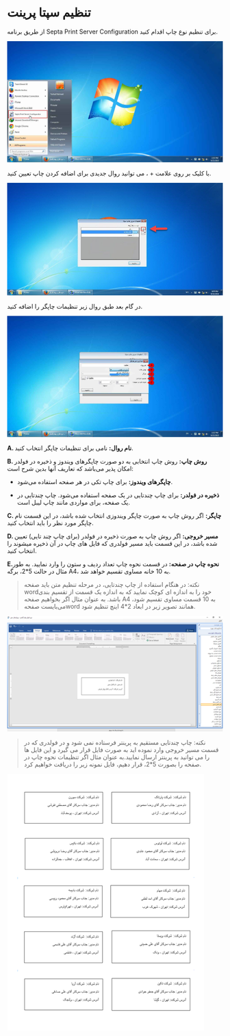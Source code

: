 # تنظیم سپتا پرینت

از طریق برنامه Septa Print Server Configuration برای تنظیم نوع چاپ اقدام کنید.

![](printer3.jpg)

با کلیک بر روی علامت + ، می توانید روال جدیدی برای اضافه کردن چاپ تعیین کنید.

![](addPRINT.jpg)

در گام بعد طبق روال زیر تنظیمات چاپگر را اضافه کنید.

![](tanzimSeptaprint.jpg)

**A. نام روال:** نامی برای تنظیمات چاپگر انتخاب کنید.

**B. روش چاپ:** روش چاپ انتخابی به دو صورت چاپگرهای ویندوز و ذخیره در فولدر امکان پذیر می‌باشد که تعاریف آنها بدین شرح است:

- **چاپگرهای ویندوز:** برای چاپ تکی در هر صفحه استفاده می‌شود.

- **ذخیره در فولدر:** برای چاپ چندتایی در یک صفحه استفاده می‌شود. چاپ چندتایی در یک صفحه، برای مواردی مانند چاپ لیبل است.


**C. چاپگر:** اگر روش چاپ به صورت چاپگر ویندوزی انتخاب شده باشد، در این قسمت نام چاپگر مورد نظر را باید انتخاب کنید. 

**D. مسیر خروجی:** اگر روش چاپ به صورت ذخیره در فولدر (برای چاپ چند تایی) تعیین شده باشد، در این قسمت باید مسیر فولدری که فایل های چاپ در آن ذخیره میشوند را انتخاب کنید.

**E.نحوه چاپ در صفحه:** در قسمت نحوه چاپ تعداد ردیف و ستون را وارد نمایید. به طور مثال در حالت 5*2، برگه A4، به 10 خانه مساوی تقسیم خواهد شد.


> نکته: در هنگام استفاده از چاپ چندتایی، در مرحله تنظیم متن باید صفحه wordخود را به اندازه ای کوچک نمایید که به اندازه یک قسمت از تقسیم بندی باشد. به عنوان مثال اگر بخواهیم صفحه A4 به 10 قسمت مساوی تقسیم شود، می‌بایست صفحهword همانند تصویر زیر در ابعاد 2*4 اینچ تنظیم شود.

![](sizeLabel.png)


> نکته: چاپ چندتایی مستقیم به پرینتر فرستاده نمی شود و در فولدری که در قسمت مسیر خروجی وارد نموده اید به صورت فایل قرار می گیرد و این فایل ها را می توانید به پرینتر ارسال نمایید.به عنوان مثال اگر تنظیمات نحوه چاپ در صفحه را بصورت 5*2، قرار دهیم، فایل نمونه زیر را دریافت خواهیم کرد.


![](sampleChapgorohi.png)


